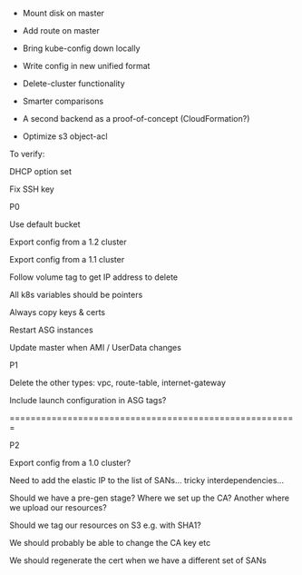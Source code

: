 * Mount disk on master
* Add route on master
* Bring kube-config down locally

* Write config in new unified format
* Delete-cluster functionality
* Smarter comparisons
* A second backend as a proof-of-concept (CloudFormation?)
* Optimize s3 object-acl



To verify:

DHCP option set

Fix SSH key

P0

Use default bucket

Export config from a 1.2 cluster

Export config from a 1.1 cluster

Follow volume tag to get IP address to delete

All k8s variables should be pointers

Always copy keys & certs

Restart ASG instances

Update master when AMI / UserData changes


P1

Delete the other types: vpc, route-table, internet-gateway

Include launch configuration in ASG tags?


=======================================================

P2

Export config from a 1.0 cluster?


Need to add the elastic IP to the list of SANs... tricky interdependencies...

Should we have a pre-gen stage?  Where we set up the CA?
Another where we upload our resources?

Should we tag our resources on S3 e.g. with SHA1?

We should probably be able to change the CA key etc

We should regenerate the cert when we have a different set of SANs
